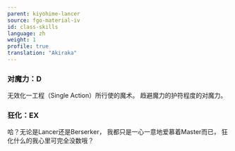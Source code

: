 ```yaml
---
parent: kiyohime-lancer
source: fgo-material-iv
id: class-skills
language: zh
weight: 1
profile: true
translation: "Akiraka"
---
```


### 对魔力：D

无效化一工程（Single Action）所行使的魔术。
趋避魔力的护符程度的对魔力。

### 狂化：EX

哈？无论是Lancer还是Berserker，
我都只是一心一意地爱慕着Master而已，
狂化什么的我心里可完全没数哦？

